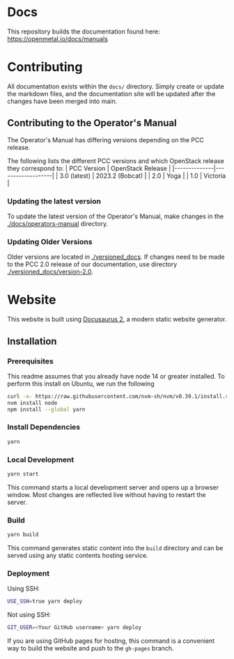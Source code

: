 # Docs
This repository builds the documentation found here: https://openmetal.io/docs/manuals

# Contributing

All documentation exists within the `docs/` directory. Simply create or update the markdown files, and the documentation site will be updated after the changes have been merged into main.

## Contributing to the Operator's Manual

The Operator's Manual has differing versions depending on the PCC release.

The following lists the different PCC versions and which OpenStack release they correspond to:
| PCC Version  | OpenStack Release |
|--------------|-------------------|
| 3.0 (latest) | 2023.2 (Bobcat) |
| 2.0          | Yoga            |
| 1.0          | Victoria        |

### Updating the latest version

To update the latest version of the Operator's Manual, make changes in the [./docs/operators-manual]() directory.

### Updating Older Versions

Older versions are located in [./versioned_docs](). If changes need to be made to the PCC 2.0 release of our documentation, use directory [./versioned_docs/version-2.0]().

# Website

This website is built using [Docusaurus 2](https://docusaurus.io/), a modern
static website generator.

## Installation

### Prerequisites
This readme assumes that you already have node 14 or greater installed. To perform this install on Ubuntu, we run the following

```sh
curl -o- https://raw.githubusercontent.com/nvm-sh/nvm/v0.39.1/install.sh | bash
nvm install node
npm install --global yarn
```

### Install Dependencies
```sh
yarn
```

### Local Development

```sh
yarn start
```

This command starts a local development server and opens up a browser window.
Most changes are reflected live without having to restart the server.

### Build

```sh
yarn build
```

This command generates static content into the `build` directory and can be
served using any static contents hosting service.

### Deployment

Using SSH:

```sh
USE_SSH=true yarn deploy
```

Not using SSH:

```sh
GIT_USER=<Your GitHub username> yarn deploy
```

If you are using GitHub pages for hosting, this command is a convenient way
to build the website and push to the `gh-pages` branch.
